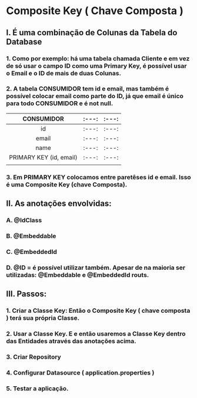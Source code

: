 # Composite Key ( Chave Composta )
## I. É uma combinação de Colunas da Tabela do Database
### 1. Como por exemplo: há uma tabela chamada Cliente e em vez de só usar o campo ID como uma Primary Key, é possível usar o Email e o ID de mais de duas Colunas.
### 2. A tabela CONSUMIDOR tem id e email, mas também é possível colocar email como parte do ID, já que email é único para todo CONSUMIDOR e é not null.
|   CONSUMIDOR   | :---: | :---: |
|   :---:     |   :---:     | :---: |
|id  |  :---:| :---: |
|email |  :---:| :---: |
|name  |  :---:| :---: |
|PRIMARY KEY (id, email) |  :---:| :---: |
|   | |  |
### 3. Em PRIMARY KEY colocamos entre paretêses id e email. Isso é uma Composite Key (chave Composta).
## II. As anotações envolvidas:
### A. @IdClass
### B. @Embeddable
### C. @EmbeddedId
### D. @ID = é possível utilizar também. Apesar de na maioria ser utilizadas: @Embeddable e @EmbeddedId routs.
## III. Passos:
### 1. Criar a Classe Key: Então o Composite Key ( chave composta ) terá sua própria Classe.
### 2. Usar a Classe Key. E e então usaremos a Classe Key dentro das Entidades através das anotações acima.
### 3. Criar Repository
### 4. Configurar Datasource ( application.properties )
### 5. Testar a aplicação.